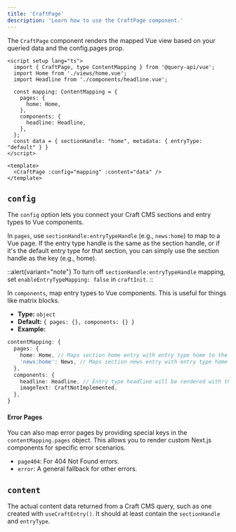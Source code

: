 ```yaml
---
title: 'CraftPage'
description: 'Learn how to use the CraftPage component.'
---
```


The `CraftPage` component renders the mapped Vue view based on your queried data and the config.pages prop.

```vue
<script setup lang="ts">
  import { CraftPage, type ContentMapping } from '@query-api/vue';
  import Home from './views/home.vue';
  import Headline from './components/headline.vue';

  const mapping: ContentMapping = {
    pages: {
      home: Home,
    },
    components: {
      headline: Headline,
    },
  };
  const data = { sectionHandle: "home", metadata: { entryType: "default" } }
</script>

<template>
  <CraftPage :config="mapping" :content="data" />
</template>
```

## `config`
The `config` option lets you connect your Craft CMS sections and entry types to Vue components.

In `pages`, use `sectionHandle:entryTypeHandle` (e.g., `news:home`) to map to a Vue page. If the entry type handle is the same as the section handle, or if it's the default entry type for that section, you can simply use the section handle as the key (e.g., home).

::alert{variant="note"}
  To turn off `sectionHandle:entryTypeHandle` mapping, set `enableEntryTypeMapping: false` in `craftInit`.
::

In `components`, map entry types to Vue components. This is useful for things like matrix blocks.

- **Type:** `object`
- **Default:** `{ pages: {}, components: {} }`
- **Example:**
```ts
contentMapping: {
  pages: {
    home: Home, // Maps section home entry with entry type home to the Home component.
    'news:home': News, // Maps section news entry with entry type home to the News component.
  },
  components: {
    headline: Headline, // Entry type headline will be rendered with the Headline component.
    imageText: CraftNotImplemented,
  },
}
```

#### Error Pages
You can also map error pages by providing special keys in the `contentMapping.pages` object. This allows you to render custom Next.js components for specific error scenarios.
- `page404`: For 404 Not Found errors.
- `error`: A general fallback for other errors.

## `content`

The actual content data returned from a Craft CMS query, such as one created with `useCraftEntry()`. It should at least contain the `sectionHandle` and `entryType`.